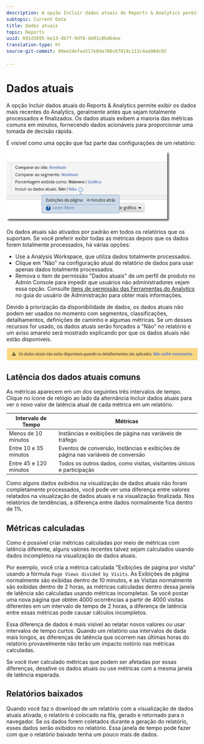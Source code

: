 ```yaml
---
description: A opção Incluir dados atuais do Reports & Analytics permite exibir os dados mais recentes do Analytics, geralmente antes que sejam totalmente processados e finalizados. Os dados atuais exibem a maioria das métricas comuns em minutos, fornecendo dados acionáveis para proporcionar uma tomada de decisão rápida.
subtopic: Current Data
title: Dados atuais
topic: Reports
uuid: 601d3695-be13-4b7f-9df0-de01c8bd64ee
translation-type: ht
source-git-commit: 99ee24efaa517e8da700c67818c111c4aa90dc02

---
```



# Dados atuais

A opção Incluir dados atuais do Reports &amp; Analytics permite exibir os dados mais recentes do Analytics, geralmente antes que sejam totalmente processados e finalizados. Os dados atuais exibem a maioria das métricas comuns em minutos, fornecendo dados acionáveis para proporcionar uma tomada de decisão rápida.

É visível como uma opção que faz parte das configurações de um relatório:

![Captura de tela Dados atuais](assets/current_data.png)

Os dados atuais são ativados por padrão em todos os relatórios que os suportam. Se você preferir exibir todas as métricas depois que os dados forem totalmente processados, há várias opções:

* Use a Analysis Workspace, que utiliza dados totalmente processados.
* Clique em &quot;Não&quot; na configuração atual do relatório de dados para usar apenas dados totalmente processados.
* Remova o item de permissão &quot;Dados atuais&quot; de um perfil de produto no Admin Console para impedir que usuários não administradores vejam essa opção. Consulte [itens de permissão das Ferramentas do Analytics](/help/admin/admin-console/permissions/analytics-tools.md) no guia do usuário de Administração para obter mais informações.

Devido à priorização da disponibilidade de dados, os dados atuais não podem ser usados no momento com segmentos, classificações, detalhamentos, definições de caminho e algumas métricas. Se um desses recursos for usado, os dados atuais serão forçados a &quot;Não&quot; no relatório e um aviso amarelo será mostrado explicando por que os dados atuais não estão disponíveis.

![Aviso de dados atuais](assets/current_data_notice.png)

## Latência dos dados atuais comuns

As métricas aparecem em um dos seguintes três intervalos de tempo. Clique no ícone de relógio ao lado da alternância Incluir dados atuais para ver o novo valor de latência atual de cada métrica em um relatório.

| Intervalo de Tempo | Métricas |
| --- | --- |
| Menos de 10 minutos | Instâncias e exibições de página nas variáveis de tráfego |
| Entre 10 e 35 minutos | Eventos de conversão, Instâncias e exibições de página nas variáveis de conversão |
| Entre 45 e 120 minutos | Todos os outros dados, como visitas, visitantes únicos e participação |

Como alguns dados exibidos na visualização de dados atuais não foram completamente processados, você pode ver uma diferença entre valores relatados na visualização de dados atuais e na visualização finalizada. Nos relatórios de tendências, a diferença entre dados normalmente fica dentro de 1%.

## Métricas calculadas

Como é possível criar métricas calculadas por meio de métricas com latência diferente, alguns valores recentes talvez sejam calculados usando dados incompletos na visualização de dados atuais.

Por exemplo, você cria a métrica calculada &quot;Exibições de página por visita&quot; usando a fórmula `Page Views divided by Visits`. As Exibições de página normalmente são exibidas dentro de 10 minutos, e as Visitas normalmente são exibidas dentro de 2 horas, as métricas calculadas dentro dessa janela de latência são calculadas usando métricas incompletas. Se você postar uma nova página que obtém 4000 ocorrências a partir de 4000 visitas diferentes em um intervalo de tempo de 2 horas, a diferença de latência entre essas métricas pode causar cálculos incompletos.

Essa diferença de dados é mais visível ao relatar novos valores ou usar intervalos de tempo curtos. Quando um relatório usa intervalos de dada mais longos, as diferenças de latência que ocorrem nas últimas horas do relatório provavelmente não terão um impacto notório nas métricas calculadas.

Se você tiver calculado métricas que podem ser afetadas por essas diferenças, desative os dados atuais ou use métricas com a mesma janela de latência esperada.

## Relatórios baixados

Quando você faz o download de um relatório com a visualização de dados atuais ativada, o relatório é colocado na fila, gerado e retornado para o navegador. Se os dados forem coletados durante a geração do relatório, esses dados serão exibidos no relatório. Essa janela de tempo pode fazer com que o relatório baixado tenha um pouco mais de dados.
